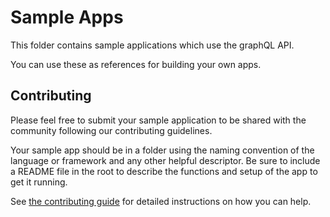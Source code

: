 # Sample Apps

This folder contains sample applications which use the graphQL API.

You can use these as references for building your own apps.

## Contributing

Please feel free to submit your sample application to be shared with the community following our contributing guidelines.

Your sample app should be in a folder using the naming convention of the language or framework and any other helpful descriptor. Be sure to include a README file in the root to describe the functions and setup of the app to get it running.

See [the contributing guide](../CONTRIBUTING.md) for detailed instructions on how you can help.

